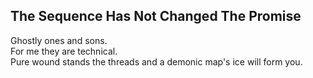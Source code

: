 The Sequence Has Not Changed The Promise
----------------------------------------
Ghostly ones and sons.  
For me they are technical.  
Pure wound stands the threads and a demonic map's ice will form you.  
